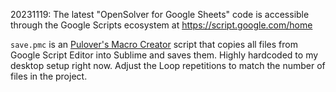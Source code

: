 20231119: The latest "OpenSolver for Google Sheets" code is accessible through the Google Scripts ecosystem at https://script.google.com/home

`save.pmc` is an [Pulover's Macro Creator](http://www.macrocreator.com/) script that copies all files from Google Script Editor into Sublime and saves them. Highly hardcoded to my desktop setup right now. Adjust the Loop repetitions to match the number of files in the project.
